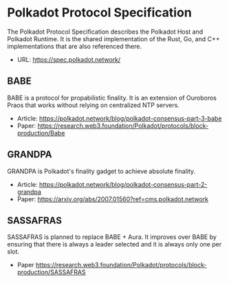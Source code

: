 # Polkadot Protocol Specification

The Polkadot Protocol Specification describes the Polkadot Host and Polkadot Runtime. It is the shared implementation of the Rust, Go, and C++ implementations that are also referenced there.

- URL: https://spec.polkadot.network/

## BABE
BABE is a protocol for propabilistic finality. It is an extension of Ouroboros Praos that works without relying on centralized NTP servers.

- Article: https://polkadot.network/blog/polkadot-consensus-part-3-babe
- Paper: https://research.web3.foundation/Polkadot/protocols/block-production/Babe

## GRANDPA
GRANDPA is Polkadot's finality gadget to achieve absolute finality.

- Article: https://polkadot.network/blog/polkadot-consensus-part-2-grandpa
- Paper: https://arxiv.org/abs/2007.01560?ref=cms.polkadot.network

## SASSAFRAS
SASSAFRAS is planned to replace BABE + Aura. It improves over BABE by ensuring that there is always a leader selected and it is always only one per slot.

- Paper https://research.web3.foundation/Polkadot/protocols/block-production/SASSAFRAS